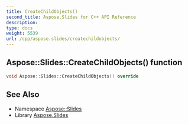 ```yaml
---
title: CreateChildObjects()
second_title: Aspose.Slides for C++ API Reference
description: 
type: docs
weight: 5539
url: /cpp/aspose.slides/createchildobjects/
---
```

## Aspose::Slides::CreateChildObjects() function




```cpp
void Aspose::Slides::CreateChildObjects() override
```

## See Also

* Namespace [Aspose::Slides](./)
* Library [Aspose.Slides](../)